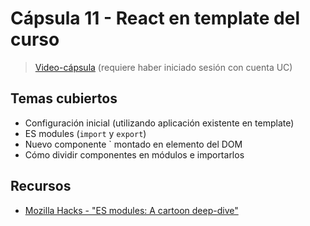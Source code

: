 # Cápsula 11 - React en template del curso

> [Video-cápsula](https://drive.google.com/file/d/1r7VGE_4bCL88crkOj-dm5Llz9tLvY81n/view?usp=sharing) (requiere haber iniciado sesión con cuenta UC)

## Temas cubiertos
- Configuración inicial (utilizando aplicación existente en template)
- ES modules (`import` y `export`)
- Nuevo componente `<Photos /> montado en elemento del DOM
- Cómo dividir componentes en módulos e importarlos

## Recursos
- [Mozilla Hacks - "ES modules: A cartoon deep-dive"](https://hacks.mozilla.org/2018/03/es-modules-a-cartoon-deep-dive/)
